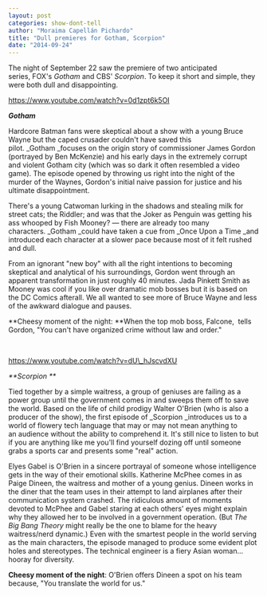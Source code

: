 ```yaml
---
layout: post
categories: show-dont-tell
author: "Moraima Capellán Pichardo"
title: "Dull premieres for Gotham, Scorpion"
date: "2014-09-24"
---
```


The night of September 22 saw the premiere of two anticipated series, FOX's _Gotham_ and CBS' _Scorpion_. To keep it short and simple, they were both dull and disappointing.

https://www.youtube.com/watch?v=0d1zpt6k5OI

**_Gotham_**

Hardcore Batman fans were skeptical about a show with a young Bruce Wayne but the caped crusader couldn't have saved this pilot. _Gotham _focuses on the origin story of commissioner James Gordon (portrayed by Ben McKenzie) and his early days in the extremely corrupt and violent Gotham city (which was so dark it often resembled a video game). The episode opened by throwing us right into the night of the murder of the Waynes, Gordon's initial naive passion for justice and his ultimate disappointment.

There's a young Catwoman lurking in the shadows and stealing milk for street cats; the Riddler; and was that the Joker as Penguin was getting his ass whooped by Fish Mooney? — there are already too many characters. _Gotham _could have taken a cue from _Once Upon a Time _and introduced each character at a slower pace because most of it felt rushed and dull.

From an ignorant "new boy" with all the right intentions to becoming skeptical and analytical of his surroundings, Gordon went through an apparent transformation in just roughly 40 minutes. Jada Pinkett Smith as Mooney was cool if you like over dramatic mob bosses but it is based on the DC Comics afterall. We all wanted to see more of Bruce Wayne and less of the awkward dialogue and pauses.

**Cheesy moment of the night: **When the top mob boss, Falcone,  tells Gordon, "You can't have organized crime without law and order."

 

https://www.youtube.com/watch?v=dU\_hJscvdXU

_**Scorpion **_

Tied together by a simple waitress, a group of geniuses are failing as a power group until the government comes in and sweeps them off to save the world. Based on the life of child prodigy Walter O'Brien (who is also a producer of the show), the first episode of _Scorpion _introduces us to a world of flowery tech language that may or may not mean anything to an audience without the ability to comprehend it. It's still nice to listen to but if you are anything like me you'll find yourself dozing off until someone grabs a sports car and presents some "real" action.

Elyes Gabel is O'Brien in a sincere portrayal of someone whose intelligence gets in the way of their emotional skills. Katherine McPhee comes in as Paige Dineen, the waitress and mother of a young genius. Dineen works in the diner that the team uses in their attempt to land airplanes after their communication system crashed. The ridiculous amount of moments devoted to McPhee and Gabel staring at each others' eyes might explain why they allowed her to be involved in a government operation. (But _The Big Bang Theory_ might really be the one to blame for the heavy waitress/nerd dynamic.) Even with the smartest people in the world serving as the main characters, the episode managed to produce some evident plot holes and stereotypes. The technical engineer is a fiery Asian woman... hooray for diversity.

**Cheesy moment of the night**: O'Brien offers Dineen a spot on his team because, "You translate the world for us."

 